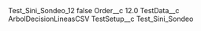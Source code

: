 <?xml version="1.0" encoding="UTF-8"?>
<CustomMetadata xmlns="http://soap.sforce.com/2006/04/metadata" xmlns:xsi="http://www.w3.org/2001/XMLSchema-instance" xmlns:xsd="http://www.w3.org/2001/XMLSchema">
    <label>Test_Sini_Sondeo_12</label>
    <protected>false</protected>
    <values>
        <field>Order__c</field>
        <value xsi:type="xsd:double">12.0</value>
    </values>
    <values>
        <field>TestData__c</field>
        <value xsi:type="xsd:string">ArbolDecisionLineasCSV</value>
    </values>
    <values>
        <field>TestSetup__c</field>
        <value xsi:type="xsd:string">Test_Sini_Sondeo</value>
    </values>
</CustomMetadata>
